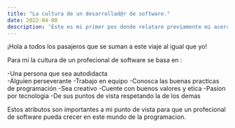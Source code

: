```yaml
---
title: "La cultura de un desarrollad@r de software."
date: 2022-04-08
description: 'Este es mi primer pos donde relatare previamente mi acercamiento a Backend con Node.Js de Launch X. '
---
```


¡Hola a todos los pasajeros que se suman a este viaje al igual que yo!

Para mi la cultura de un profecional de software se basa en :

-Una persona que sea autodidacta  
-Alguien perseverante
-Trabajo en equipo
-Conosca las buenas practicas de programación
-Sea creativo
-Cuente con buenos valores y etica
-Pasion por tecnologia
-De sus puntos de vista respetando la de los demas

Estos atributos son importantes a mi punto de vista para que un profecional de software pueda crecer en este mundo de la programacion.

